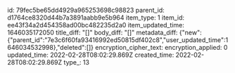 id: 79fec5be65dd4929a965253698c98823
parent_id: d1764ce8320d44b7a3891aabb9e5b964
item_type: 1
item_id: ee43f34a2d454358ad00bc482235d2a0
item_updated_time: 1646035172050
title_diff: "[]"
body_diff: "[]"
metadata_diff: {"new":{"parent_id":"7e3c6f60fa93416992ed50815df402c8","user_updated_time":1646034532998},"deleted":[]}
encryption_cipher_text: 
encryption_applied: 0
updated_time: 2022-02-28T08:02:29.869Z
created_time: 2022-02-28T08:02:29.869Z
type_: 13